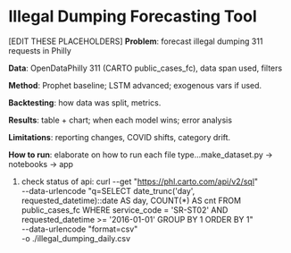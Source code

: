 # Illegal Dumping Forecasting Tool
[EDIT THESE PLACEHOLDERS]
**Problem**: forecast illegal dumping 311 requests in Philly

**Data**: OpenDataPhilly 311 (CARTO public_cases_fc), data span used, filters

**Method**: Prophet baseline; LSTM advanced; exogenous vars if used.

**Backtesting**: how data was split, metrics.

**Results**: table + chart; when each model wins; error analysis

**Limitations**: reporting changes, COVID shifts, category drift.

**How to run**: elaborate on how to run each file type...make_dataset.py -> notebooks -> app

1. check status of api:
curl --get "https://phl.carto.com/api/v2/sql" \
  --data-urlencode "q=SELECT date_trunc('day', requested_datetime)::date AS day,
                           COUNT(*) AS cnt
                    FROM public_cases_fc
                    WHERE service_code = 'SR-ST02'
                      AND requested_datetime >= '2016-01-01'
                    GROUP BY 1
                    ORDER BY 1" \
  --data-urlencode "format=csv" \
  -o ./illegal_dumping_daily.csv
